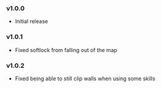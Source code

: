### v1.0.0
* Initial release

### v1.0.1
* Fixed softlock from falling out of the map

### v1.0.2
* Fixed being able to still clip walls when using some skills
